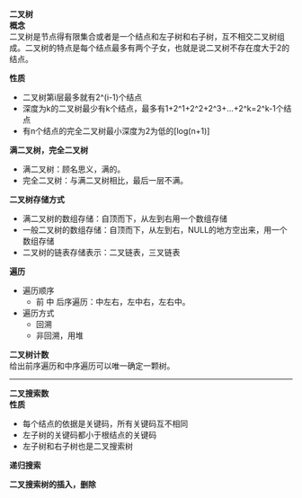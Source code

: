 **二叉树**  
**概念**  
二叉树是节点得有限集合或者是一个结点和左子树和右子树，互不相交二叉树组成。二叉树的特点是每个结点最多有两个子女，也就是说二叉树不存在度大于2的结点。  

**性质**  
* 二叉树第i层最多就有2^(i-1)个结点  
* 深度为k的二叉树最少有k个结点，最多有1+2^1+2^2+2^3+...+2^k=2^k-1个结点  
* 有n个结点的完全二叉树最小深度为2为低的[log(n+1)]  

**满二叉树，完全二叉树**    
* 满二叉树：顾名思义，满的。
* 完全二叉树：与满二叉树相比，最后一层不满。

**二叉树存储方式**  
* 满二叉树的数组存储：自顶而下，从左到右用一个数组存储  
* 一般二叉树的数组存储：自顶而下，从左到右，NULL的地方空出来，用一个数组存储  
* 二叉树的链表存储表示：二叉链表，三叉链表  
  
**遍历**  
  * 遍历顺序
    * 前 中 后序遍历：中左右，左中右，左右中。
  * 遍历方式
    * 回溯
    * 非回溯，用堆
    
**二叉树计数**  
给出前序遍历和中序遍历可以唯一确定一颗树。

**************************************************************************************************************************************************

**二叉搜索数**   
**性质**  
* 每个结点的依据是关键码，所有关键码互不相同
* 左子树的关键码都小于根结点的关键码
* 左子树和右子树也是二叉搜索树

**递归搜索**  

**二叉搜索树的插入，删除**  

